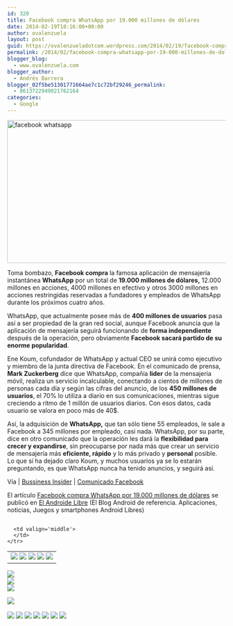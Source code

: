 ```yaml
---
id: 320
title: Facebook compra WhatsApp por 19.000 millones de dólares
date: 2014-02-19T18:16:00+00:00
author: ovalenzuela
layout: post
guid: https://ovalenzueladotcom.wordpress.com/2014/02/19/facebook-compra-whatsapp-por-19-000-millones-de-dolares
permalink: /2014/02/facebook-compra-whatsapp-por-19-000-millones-de-dolares.html
blogger_blog:
  - www.ovalenzuela.com
blogger_author:
  - Andrés Barrera
blogger_02f5be51301771664ae7c1c72bf29246_permalink:
  - 8613722949021762164
categories:
  - Google
---
```

[<img class="aligncenter size-full wp-image-127825" alt="facebook whatsapp" src="http://www.elandroidelibre.com/wp-content/uploads/2014/02/facebook-whatsapp.jpg" width="700" height="329" />](http://www.elandroidelibre.com/wp-content/uploads/2014/02/facebook-whatsapp.jpg)

Toma bombazo, **Facebook compra** la famosa aplicación de mensajería instantánea **WhatsApp** por un total de **19.000 millones de dólares,** 12.000 millones en acciones, 4000 millones en efectivo y otros 3000 millones en acciones restringidas reservadas a fundadores y empleados de WhatsApp durante los próximos cuatro años.

WhatsApp, que actualmente posee más de **400 millones de usuarios** pasa así a ser propiedad de la gran red social, aunque Facebook anuncia que la aplicación de mensajería seguirá funcionando de **forma independiente** después de la operación, pero obviamente **Facebook sacará partido de su enorme popularidad**.

Ene Koum, cofundador de WhatsApp y actual CEO se unirá como ejecutivo y miembro de la junta directiva de Facebook. En el comunicado de prensa, **Mark Zuckerberg** dice que WhatsApp, compañía **lider** de la mensajería móvil, realiza un servicio incalculable, conectando a cientos de millones de personas cada día y según las cifras del anuncio, de los **450 millones de usuarios**, el 70% lo utiliza a diario en sus comunicaciones, mientras sigue creciendo a ritmo de 1 millón de usuarios diarios. Con esos datos, cada usuario se valora en poco más de 40$.

Así, la adquisición de **WhatsApp,** que tan sólo tiene 55 empleados, le sale a Facebook a 345 millones por empleado, casi nada. WhatsApp, por su parte, dice en otro comunicado que la operación les dará la **flexibilidad para crecer y expandirse**, sin preocuparse por nada más que crear un servicio de mensajería más **eficiente, rápido** y lo más privado y **personal** posible. Lo que sí ha dejado claro Koum, y muchos usuarios ya se lo estarán preguntando, es que WhatsApp nunca ha tenido anuncios, y seguirá así.

Vía | <a title="http://www.businessinsider.com/facebook-is-buying-whatsapp-2014-2?utm_content=buffer1b9b1&utm_medium=social&utm_source=twitter.com&utm_campaign=buffer" href="http://www.businessinsider.com/facebook-is-buying-whatsapp-2014-2?utm_content=buffer1b9b1&utm_medium=social&utm_source=twitter.com&utm_campaign=buffer" target="_blank">Bussiness Insider</a> | <a title="http://newsroom.fb.com/News/805/Facebook-to-Acquire-WhatsApp" href="http://newsroom.fb.com/News/805/Facebook-to-Acquire-WhatsApp" target="_blank">Comunicado Facebook</a>

El artículo [Facebook compra WhatsApp por 19.000 millones de dólares](http://www.elandroidelibre.com/2014/02/facebook-compra-whatsapp-por-16-000-millones-de-dolares.html) se publicó en [El Androide Libre](http://www.elandroidelibre.com) (El Blog Android de referencia. Aplicaciones, noticias, Juegos y smartphones Android Libres)


<img width="1" height="1" src="http://rss.feedsportal.com/c/34005/f/617036/s/374d30db/sc/15/mf.gif" border="0" /> 

<div>
  <table border='0'>
    <tr>
      <td valign='middle'>
        <a href="http://share.feedsportal.com/share/twitter/?u=http%3A%2F%2Fwww.elandroidelibre.com%2F2014%2F02%2Ffacebook-compra-whatsapp-por-16-000-millones-de-dolares.html&t=Facebook+compra+WhatsApp+por+19.000+millones+de+d%C3%B3lares" target="_blank"><img src="http://res3.feedsportal.com/social/twitter.png" border="0" /></a> <a href="http://share.feedsportal.com/share/facebook/?u=http%3A%2F%2Fwww.elandroidelibre.com%2F2014%2F02%2Ffacebook-compra-whatsapp-por-16-000-millones-de-dolares.html&t=Facebook+compra+WhatsApp+por+19.000+millones+de+d%C3%B3lares" target="_blank"><img src="http://res3.feedsportal.com/social/facebook.png" border="0" /></a> <a href="http://share.feedsportal.com/share/linkedin/?u=http%3A%2F%2Fwww.elandroidelibre.com%2F2014%2F02%2Ffacebook-compra-whatsapp-por-16-000-millones-de-dolares.html&t=Facebook+compra+WhatsApp+por+19.000+millones+de+d%C3%B3lares" target="_blank"><img src="http://res3.feedsportal.com/social/linkedin.png" border="0" /></a> <a href="http://share.feedsportal.com/share/gplus/?u=http%3A%2F%2Fwww.elandroidelibre.com%2F2014%2F02%2Ffacebook-compra-whatsapp-por-16-000-millones-de-dolares.html&t=Facebook+compra+WhatsApp+por+19.000+millones+de+d%C3%B3lares" target="_blank"><img src="http://res3.feedsportal.com/social/googleplus.png" border="0" /></a> <a href="http://share.feedsportal.com/share/email/?u=http%3A%2F%2Fwww.elandroidelibre.com%2F2014%2F02%2Ffacebook-compra-whatsapp-por-16-000-millones-de-dolares.html&t=Facebook+compra+WhatsApp+por+19.000+millones+de+d%C3%B3lares" target="_blank"><img src="http://res3.feedsportal.com/social/email.png" border="0" /></a>
      </td>
      
      <td valign='middle'>
      </td>
    </tr>
  </table>
</div>

[<img src="http://da.feedsportal.com/r/186530849831/u/49/f/617036/c/34005/s/374d30db/sc/15/rc/1/rc.img" border="0" />](http://da.feedsportal.com/r/186530849831/u/49/f/617036/c/34005/s/374d30db/sc/15/rc/1/rc.htm)  
[<img src="http://da.feedsportal.com/r/186530849831/u/49/f/617036/c/34005/s/374d30db/sc/15/rc/2/rc.img" border="0" />](http://da.feedsportal.com/r/186530849831/u/49/f/617036/c/34005/s/374d30db/sc/15/rc/2/rc.htm)  
[<img src="http://da.feedsportal.com/r/186530849831/u/49/f/617036/c/34005/s/374d30db/sc/15/rc/3/rc.img" border="0" />](http://da.feedsportal.com/r/186530849831/u/49/f/617036/c/34005/s/374d30db/sc/15/rc/3/rc.htm)

[<img src="http://da.feedsportal.com/r/186530849831/u/49/f/617036/c/34005/s/374d30db/a2.img" border="0" />](http://da.feedsportal.com/r/186530849831/u/49/f/617036/c/34005/s/374d30db/a2.htm)
<img width="1" height="1" src="http://pi.feedsportal.com/r/186530849831/u/49/f/617036/c/34005/s/374d30db/a2t.img" border="0" /> 

<div>
  <a href="http://feeds.feedburner.com/~ff/elandroidelibre?a=_cjAgFH-kvs:GPAv4nLo-fI:ecdYMiMMAMM"><img src="http://feeds.feedburner.com/~ff/elandroidelibre?d=ecdYMiMMAMM" border="0" /></a> <a href="http://feeds.feedburner.com/~ff/elandroidelibre?a=_cjAgFH-kvs:GPAv4nLo-fI:V_sGLiPBpWU"><img src="http://feeds.feedburner.com/~ff/elandroidelibre?i=_cjAgFH-kvs:GPAv4nLo-fI:V_sGLiPBpWU" border="0" /></a> <a href="http://feeds.feedburner.com/~ff/elandroidelibre?a=_cjAgFH-kvs:GPAv4nLo-fI:7Q72WNTAKBA"><img src="http://feeds.feedburner.com/~ff/elandroidelibre?d=7Q72WNTAKBA" border="0" /></a> <a href="http://feeds.feedburner.com/~ff/elandroidelibre?a=_cjAgFH-kvs:GPAv4nLo-fI:dnMXMwOfBR0"><img src="http://feeds.feedburner.com/~ff/elandroidelibre?d=dnMXMwOfBR0" border="0" /></a> <a href="http://feeds.feedburner.com/~ff/elandroidelibre?a=_cjAgFH-kvs:GPAv4nLo-fI:yIl2AUoC8zA"><img src="http://feeds.feedburner.com/~ff/elandroidelibre?d=yIl2AUoC8zA" border="0" /></a> <a href="http://feeds.feedburner.com/~ff/elandroidelibre?a=_cjAgFH-kvs:GPAv4nLo-fI:qj6IDK7rITs"><img src="http://feeds.feedburner.com/~ff/elandroidelibre?d=qj6IDK7rITs" border="0" /></a> <a href="http://feeds.feedburner.com/~ff/elandroidelibre?a=_cjAgFH-kvs:GPAv4nLo-fI:I9og5sOYxJI"><img src="http://feeds.feedburner.com/~ff/elandroidelibre?d=I9og5sOYxJI" border="0" /></a>
</div>

<img src="http://feeds.feedburner.com/~r/elandroidelibre/~4/_cjAgFH-kvs" height="1" width="1" />